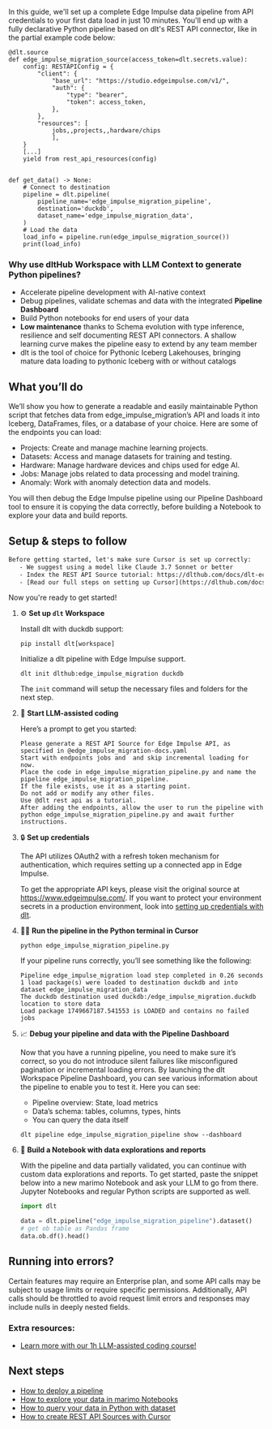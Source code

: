 In this guide, we'll set up a complete Edge Impulse data pipeline from API credentials to your first data load in just 10 minutes. You'll end up with a fully declarative Python pipeline based on dlt's REST API connector, like in the partial example code below:

```python-outcome
@dlt.source
def edge_impulse_migration_source(access_token=dlt.secrets.value):
    config: RESTAPIConfig = {
        "client": {
            "base_url": "https://studio.edgeimpulse.com/v1/",
            "auth": {
                "type": "bearer",
                "token": access_token,
            },
        },
        "resources": [
            jobs,,projects,,hardware/chips
            ],
    }
    [...]
    yield from rest_api_resources(config)


def get_data() -> None:
    # Connect to destination
    pipeline = dlt.pipeline(
        pipeline_name='edge_impulse_migration_pipeline',
        destination='duckdb',
        dataset_name='edge_impulse_migration_data', 
    )
    # Load the data
    load_info = pipeline.run(edge_impulse_migration_source())
    print(load_info) 
```

### Why use dltHub Workspace with LLM Context to generate Python pipelines?

- Accelerate pipeline development with AI-native context
- Debug pipelines, validate schemas and data with the integrated **Pipeline Dashboard**
- Build Python notebooks for end users of your data
- **Low maintenance** thanks to Schema evolution with type inference, resilience and self documenting REST API connectors. A shallow learning curve makes the pipeline easy to extend by any team member
- dlt is the tool of choice for Pythonic Iceberg Lakehouses, bringing mature data loading to pythonic Iceberg with or without catalogs

## What you’ll do

We’ll show you how to generate a readable and easily maintainable Python script that fetches data from edge_impulse_migration’s API and loads it into Iceberg, DataFrames, files, or a database of your choice. Here are some of the endpoints you can load:

- Projects: Create and manage machine learning projects.
- Datasets: Access and manage datasets for training and testing.
- Hardware: Manage hardware devices and chips used for edge AI.
- Jobs: Manage jobs related to data processing and model training.
- Anomaly: Work with anomaly detection data and models.

You will then debug the Edge Impulse pipeline using our Pipeline Dashboard tool to ensure it is copying the data correctly, before building a Notebook to explore your data and build reports.

## Setup & steps to follow

```default
Before getting started, let's make sure Cursor is set up correctly:
   - We suggest using a model like Claude 3.7 Sonnet or better
   - Index the REST API Source tutorial: https://dlthub.com/docs/dlt-ecosystem/verified-sources/rest_api/ and add it to context as **@dlt rest api**
   - [Read our full steps on setting up Cursor](https://dlthub.com/docs/dlt-ecosystem/llm-tooling/cursor-restapi#23-configuring-cursor-with-documentation)
```

Now you're ready to get started!

1. ⚙️ **Set up `dlt` Workspace**
    
    Install dlt with duckdb support:
    ```shell
    pip install dlt[workspace]
    ```

    Initialize a dlt pipeline with Edge Impulse support.
    ```shell
    dlt init dlthub:edge_impulse_migration duckdb
    ```

    The `init` command will setup the necessary files and folders for the next step.
    
2. 🤠 **Start LLM-assisted coding**
    
    Here’s a prompt to get you started:
    
    ```prompt
    Please generate a REST API Source for Edge Impulse API, as specified in @edge_impulse_migration-docs.yaml 
    Start with endpoints jobs and  and skip incremental loading for now. 
    Place the code in edge_impulse_migration_pipeline.py and name the pipeline edge_impulse_migration_pipeline. 
    If the file exists, use it as a starting point. 
    Do not add or modify any other files. 
    Use @dlt rest api as a tutorial. 
    After adding the endpoints, allow the user to run the pipeline with python edge_impulse_migration_pipeline.py and await further instructions.
    ```

    
3. 🔒 **Set up credentials** 
    
    The API utilizes OAuth2 with a refresh token mechanism for authentication, which requires setting up a connected app in Edge Impulse.
    
    To get the appropriate API keys, please visit the original source at https://www.edgeimpulse.com/.
    If you want to protect your environment secrets in a production environment, look into [setting up credentials with dlt](https://dlthub.com/docs/walkthroughs/add_credentials).
    
4. 🏃‍♀️ **Run the pipeline in the Python terminal in Cursor**
    
    ```shell
    python edge_impulse_migration_pipeline.py
    ```
    
    If your pipeline runs correctly, you’ll see something like the following:
    
    ```shell
    Pipeline edge_impulse_migration load step completed in 0.26 seconds
    1 load package(s) were loaded to destination duckdb and into dataset edge_impulse_migration_data
    The duckdb destination used duckdb:/edge_impulse_migration.duckdb location to store data
    Load package 1749667187.541553 is LOADED and contains no failed jobs
    ```
    
5. 📈 **Debug your pipeline and data with the Pipeline Dashboard**

    Now that you have a running pipeline, you need to make sure it’s correct, so you do not introduce silent failures like misconfigured pagination or incremental loading errors. By launching the dlt Workspace Pipeline Dashboard, you can see various information about the pipeline to enable you to test it. Here you can see:
    - Pipeline overview: State, load metrics
    - Data’s schema: tables, columns, types, hints
    - You can query the data itself
    
    ```shell
    dlt pipeline edge_impulse_migration_pipeline show --dashboard
    ```
    
6. 🐍 **Build a Notebook with data explorations and reports**

    With the pipeline and data partially validated, you can continue with custom data explorations and reports. To get started, paste the snippet below into a new marimo Notebook and ask your LLM to go from there. Jupyter Notebooks and regular Python scripts are supported as well.

    
    ```python
    import dlt

   data = dlt.pipeline("edge_impulse_migration_pipeline").dataset()
   # get ob table as Pandas frame
   data.ob.df().head()
    ```

## Running into errors?

Certain features may require an Enterprise plan, and some API calls may be subject to usage limits or require specific permissions. Additionally, API calls should be throttled to avoid request limit errors and responses may include nulls in deeply nested fields.

### Extra resources:

- [Learn more with our 1h LLM-assisted coding course!](https://www.youtube.com/watch?v=GGid70rnJuM)

## Next steps

- [How to deploy a pipeline](https://dlthub.com/docs/walkthroughs/deploy-a-pipeline)
- [How to explore your data in marimo Notebooks](https://dlthub.com/docs/general-usage/dataset-access/marimo)
- [How to query your data in Python with dataset](https://dlthub.com/docs/general-usage/dataset-access/dataset)
- [How to create REST API Sources with Cursor](https://dlthub.com/docs/dlt-ecosystem/llm-tooling/cursor-restapi)